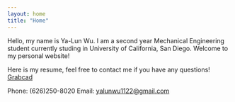 ```yaml
---
layout: home
title: "Home"
---
```


Hello, my name is Ya-Lun Wu. I am a second year Mechanical Engineering student currently studing in University of California, San Diego. Welcome to my personal website! 

Here is my resume, feel free to contact me if you have any questions!
<a href="https://grabcad.com/library/gamepad-controller-3">Grabcad</a>


Phone: (626)250-8020
Email: yalunwu1122@gmail.com
